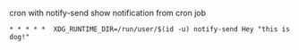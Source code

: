 cron with notify-send
show notification from cron job
```
* * * * *  XDG_RUNTIME_DIR=/run/user/$(id -u) notify-send Hey "this is dog!"
```
